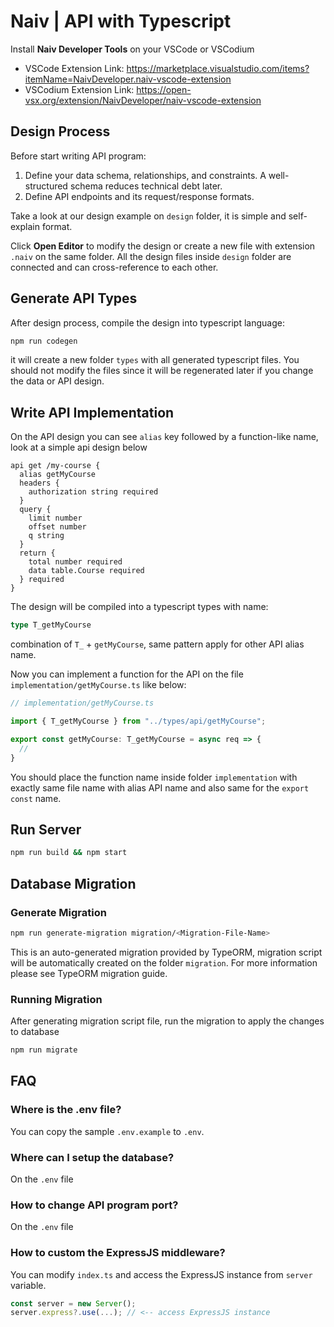 # Naiv | API with Typescript

Install **Naiv Developer Tools** on your VSCode or VSCodium

- VSCode Extension Link: https://marketplace.visualstudio.com/items?itemName=NaivDeveloper.naiv-vscode-extension
- VSCodium Extension Link: https://open-vsx.org/extension/NaivDeveloper/naiv-vscode-extension


## Design Process

Before start writing API program:
1. Define your data schema, relationships, and constraints. A well-structured schema reduces technical debt later.
2. Define API endpoints and its request/response formats.

Take a look at our design example on `design` folder, it is simple and self-explain format.

Click **Open Editor** to modify the design or create a new file with extension `.naiv` on the same folder. All the design files inside `design` folder are connected and can cross-reference to each other.

## Generate API Types

After design process, compile the design into typescript language:

```bash
npm run codegen
```

it will create a new folder `types` with all generated typescript files. You should not modify the files since it will be regenerated later if you change the data or API design.

## Write API Implementation

On the API design you can see `alias` key followed by a function-like name, look at a simple api design below

```
api get /my-course {
  alias getMyCourse
  headers {
    authorization string required
  }
  query {
    limit number
    offset number
    q string
  }
  return {
    total number required
    data table.Course required
  } required
}
```

The design will be compiled into a typescript types with name:

```typescript
type T_getMyCourse
```

combination of `T_` + `getMyCourse`, same pattern apply for other API alias name.

Now you can implement a function for the API on the file `implementation/getMyCourse.ts` like below:

```typescript
// implementation/getMyCourse.ts

import { T_getMyCourse } from "../types/api/getMyCourse";

export const getMyCourse: T_getMyCourse = async req => {
  // 
}
```

You should place the function name inside folder `implementation` with exactly same file name with alias API name and also same for the `export const` name.

## Run Server

```bash
npm run build && npm start
```

## Database Migration

### Generate Migration

```bash
npm run generate-migration migration/<Migration-File-Name>
```

This is an auto-generated migration provided by TypeORM, migration script will be automatically created on the folder `migration`. For more information please see TypeORM migration guide.

### Running Migration

After generating migration script file, run the migration to apply the changes to database

```bash
npm run migrate
```

## FAQ

### Where is the .env file?

You can copy the sample `.env.example` to `.env`.

### Where can I setup the database?

On the `.env` file

### How to change API program port?

On the `.env` file

### How to custom the ExpressJS middleware?

You can modify `index.ts` and access the ExpressJS instance from `server` variable.

```typescript
const server = new Server();
server.express?.use(...); // <-- access ExpressJS instance
```
